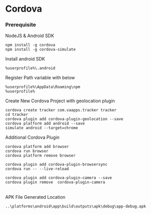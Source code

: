 
# Cordova

### Prerequisite
NodeJS & Android SDK
```
npm install -g cordova
npm install -g cordova-simulate
```
Install android SDK
```
%userprofile%\.android
```

Register Path variable with below
```
%userprofile%\AppData\Roaming\npm
%userprofile%
```
Create New Cordova Project with geolocation plugin
```
cordova create tracker com.vaapps.tracker tracker
cd tracker
cordova plugin add cordova-plugin-geolocation --save
cordova platform add android --save
simulate android --target=chrome
```
Additional Cordova Plugin
```
cordova platform add browser
cordova run browser
cordova platform remove browser

cordova plugin add cordova-plugin-browsersync
cordova run -- --live-reload

cordova plugin add cordova-plugin-camera --save
cordova plugin remove  cordova-plugin-camera
```
\
APK File Generated Location
```
..\platforms\android\app\build\outputs\apk\debug\app-debug.apk
```
